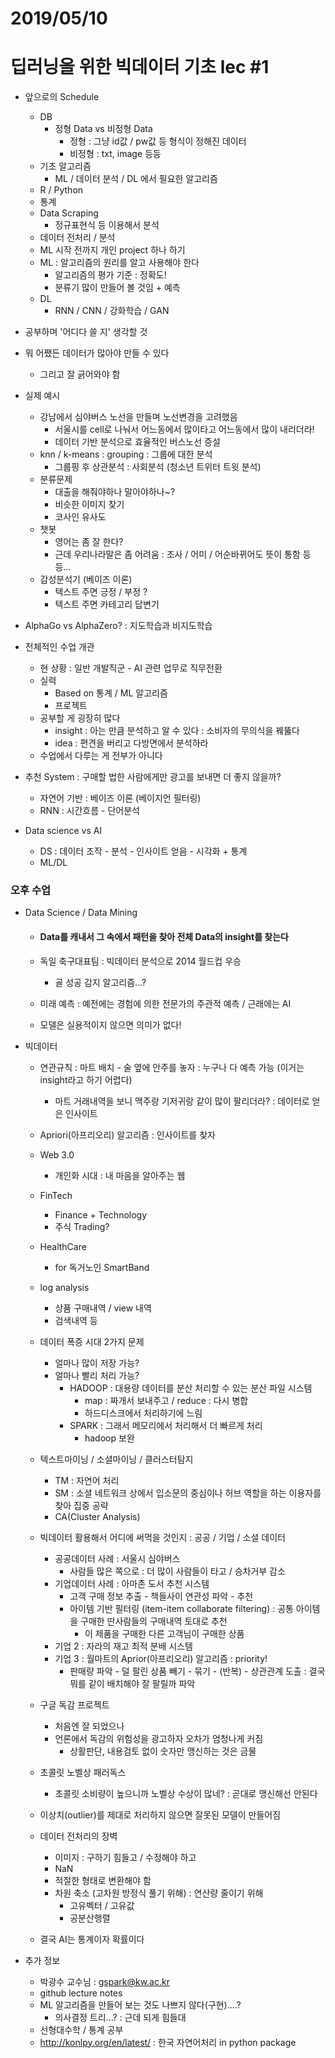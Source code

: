 # 2019/05/10

# 딥러닝을 위한 빅데이터 기초 lec #1

- 앞으로의 Schedule
  - DB
    - 정형 Data vs 비정형 Data
      - 정형 : 그냥 id값 / pw값 등 형식이 정해진 데이터
      - 비정형 : txt, image 등등
  - 기초 알고리즘
    - ML / 데이터 분석 / DL 에서 필요한 알고리즘
  - R / Python
  - 통계
  - Data Scraping
    - 정규표현식 등 이용해서 분석
  - 데이터 전처리 / 분석
  - ML 시작 전까지 개인 project 하나 하기
  - ML : 알고리즘의 원리를 알고 사용해야 한다
    - 알고리즘의 평가 기준 : 정확도!
    - 분류기 많이 만들어 볼 것임 + 예측
  - DL
    - RNN / CNN / 강화학습 / GAN
- 공부하며 '어디다 쓸 지' 생각할 것
- 뭐 어쨌든 데이터가 많아야 만들 수 있다
  - 그리고 잘 긁어와야 함
- 실제 예시
  - 강남에서 심야버스 노선을 만들며 노선변경을 고려했음
    - 서울시를 cell로 나눠서 어느동에서 많이타고 어느동에서 많이 내리더라!
    - 데이터 기반 분석으로 효율적인 버스노선 증설
  - knn / k-means : grouping : 그룹에 대한 분석
    - 그룹핑 후 상관분석 : 사회분석 (청소년 트위터 트윗 분석)
  - 분류문제
    - 대출을 해줘야하나 말아야하나~?
    - 비슷한 이미지 찾기
    - 코사인 유사도
  - 챗봇
    - 영어는 좀 잘 한다?
    - 근데 우리나라말은 좀 어려움 : 조사 / 어미 / 어순바뀌어도 뜻이 통함 등등...
  - 감성분석기 (베이즈 이론)
    - 텍스트 주면 긍정 / 부정 ?
    - 텍스트 주면 카테고리 답변기

- AlphaGo vs AlphaZero? : 지도학습과 비지도학습
- 전체적인 수업 개관
  - 현 상황 : 일반 개발직군 - AI 관련 업무로 직무전환
  - 실력
    - Based on 통계 / ML 알고리즘
    - 프로젝트
  - 공부할 게 굉장히 많다
    - insight : 아는 만큼 분석하고 알 수 있다 : 소비자의 무의식을 꿰뚫다
    - idea : 편견을 버리고 다방면에서 분석하라
  - 수업에서 다루는 게 전부가 아니다
- 추천 System : 구매할 법한 사람에게만 광고를 보내면 더 좋지 않을까?
  - 자연어 기반 : 베이즈 이론 (베이지언 필터링)
  - RNN : 시간흐름 - 단어분석
- Data science vs AI
  - DS : 데이터 조작 - 분석 - 인사이트 얻음 - 시각화 + 통계
  - ML/DL

### 오후 수업

- Data Science / Data Mining

  - #### Data를 캐내서 그 속에서 패턴을 찾아 전체 Data의 insight를 찾는다

  - 독일 축구대표팀 : 빅데이터 분석으로 2014 월드컵 우승

    - 골 성공 감지 알고리즘...?

  - 미래 예측 : 예전에는 경험에 의한 전문가의 주관적 예측 / 근래에는 AI

  - 모델은 실용적이지 않으면 의미가 없다!

- 빅데이터

  - 연관규칙 : 마트 배치 - 술 옆에 안주를 놓자 : 누구나 다 예측 가능 (이거는 insight라고 하기 어렵다)
    - 마트 거래내역을 보니 맥주랑 기저귀랑 같이 많이 팔리더라? : 데이터로 얻은 인사이트
  - Apriori(아프리오리) 알고리즘 : 인사이트를 찾자
  - Web 3.0
    - 개인화 시대 : 내 마음을 알아주는 웹
  - FinTech
    - Finance + Technology
    - 주식 Trading?
  - HealthCare
    - for 독거노인 SmartBand
  - log analysis
    - 상품 구매내역 / view 내역
    - 검색내역 등
  - 데이터 폭증 시대 2가지 문제
    - 얼마나 많이 저장 가능?
    - 얼마나 빨리 처리 가능?
      - HADOOP : 대용량 데이터를 분산 처리할 수 있는 분산 파일 시스템
        - map : 짜개서 보내주고 / reduce : 다시 병합
        - 하드디스크에서 처리하기에 느림
      - SPARK : 그래서 메모리에서 처리해서 더 빠르게 처리
        - hadoop 보완
  - 텍스트마이닝 / 소셜마이닝 / 클러스터탐지
    - TM : 자연어 처리
    - SM : 소셜 네트워크 상에서 입소문의 중심이나 허브 역할을 하는 이용자를 찾아 집중 공략
    - CA(Cluster Analysis)
  - 빅데이터 활용해서 어디에 써먹을 것인지 : 공공 / 기업 / 소셜 데이터
    - 공공데이터 사례 : 서울시 심야버스
      - 사람들 많은 쪽으로 : 더 많이 사람들이 타고 / 승차거부 감소
    - 기업데이터 사례 : 아마존 도서 추천 시스템
      - 고객 구매 정보 추출 - 책들사이 연관성 파악 - 추천
      - 아이템 기반 필터링 (item-item collaborate filtering) : 공통 아이템을 구매한 딴사람들의 구매내역 토대로 추천 
        - 이 제품을 구매한 다른 고객님이 구매한 상품
    - 기업 2 : 자라의 재고 최적 분배 시스템
    - 기업 3 : 월마트의 Aprior(아프리오리) 알고리즘 : priority!
      - 판매량 파악 - 덜 팔린 상품 빼기 - 묶기 - (반복) - 상관관계 도출 : 결국 뭐를 같이 배치해야 잘 팔릴까 파악
  - 구글 독감 프로젝트
    - 처음엔 잘 되었으나
    - 언론에서 독감의 위험성을 광고하자 오차가 엄청나게 커짐
      - 상활판단, 내용검토 없이 숫자만 맹신하는 것은 금물
  - 초콜릿 노벨상 패러독스
    - 초콜릿 소비량이 높으니까 노벨상 수상이 많네? : 곧대로 맹신해선 안된다
  - 이상치(outlier)를 제대로 처리하지 않으면 잘못된 모델이 만들어짐
  - 데이터 전처리의 장벽
    - 이미지 : 구하기 힘들고 / 수정해야 하고
    - NaN
    - 적절한 형태로 변환해야 함
    - 차원 축소 (고차원 방정식 풀기 위해) : 연산량 줄이기 위해
      - 고유벡터 / 고유값
      - 공분산행렬

  - 결국 AI는 통계이자 확률이다

- 추가 정보
  - 박광수 교수님 : gspark@kw.ac.kr
  - github lecture notes
  - ML 알고리즘을 만들어 보는 것도 나쁘지 않다(구현)....?
    - 의사결정 트리...? : 근데 되게 힘들대
  - 선형대수학 / 통계 공부
  - <http://konlpy.org/en/latest/> : 한국 자연어처리 in python package
